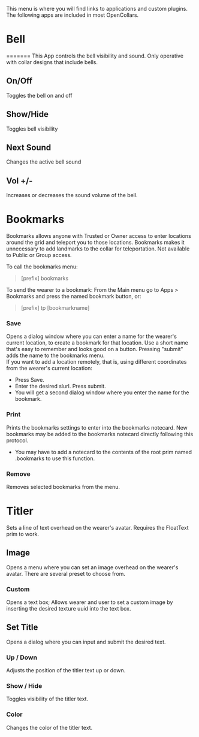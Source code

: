 This menu is where you will find links to applications and custom plugins.  The following apps are included in most OpenCollars.

# Bell
=======
This App controls the bell visibility and sound.  Only operative with collar designs that include bells.  

On/Off
--------
Toggles the bell on and off

Show/Hide
----------
Toggles bell visibility

Next Sound
---------
Changes the active bell sound

Vol +/-
---------
Increases or decreases the sound volume of the bell.

# Bookmarks
Bookmarks allows anyone with Trusted or Owner access to enter locations around the grid and teleport you to those locations.  Bookmarks makes it unnecessary to add landmarks to the collar for teleportation.  Not available to Public or Group access.

To call the bookmarks menu:
> [prefix] bookmarks  

To send the wearer to a bookmark:  From the Main menu go to Apps > Bookmarks and press the named bookmark button, or:

> [prefix] tp [bookmarkname]

### Save
Opens a dialog window where you can enter a name for the wearer's current location, to create a bookmark for that location. Use a short name that's easy to remember and looks good on a button.  Pressing "submit" adds the name to the bookmarks menu.   
If you want to add a location remotely, that is, using different coordinates from the wearer's current location:  
* Press Save.    
* Enter the desired slurl. Press submit.  
* You will get a second dialog window where you enter the name for the bookmark.

### Print
Prints the bookmarks settings to enter into the bookmarks notecard.  New bookmarks may be added to the bookmarks notecard directly following this protocol.  
* You may have to add a notecard to the contents of the root prim named .bookmarks to use this function.

### Remove
Removes selected bookmarks from the menu.

# Titler

Sets a line of text overhead on the wearer's avatar.  Requires the FloatText prim to work.

## Image
Opens a menu where you can set an image overhead on the wearer's avatar.  There are several preset to choose from.
### Custom
Opens a text box; Allows wearer and user to set a custom image by inserting the desired texture uuid into the text box.
## Set Title
Opens a dialog where you can input and submit the desired text.
### Up / Down
Adjusts the position of the titler text up or down.

### Show / Hide
Toggles visibility of the titler text.

### Color
Changes the color of the titler text.
